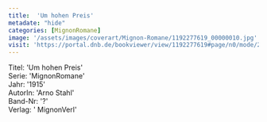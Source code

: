 ```yaml
---
title:  'Um hohen Preis'
metadate: "hide"
categories: [MignonRomane]
image: '/assets/images/coverart/Mignon-Romane/1192277619_00000010.jpg'
visit: 'https://portal.dnb.de/bookviewer/view/1192277619#page/n0/mode/2up'
---
```

Titel: 'Um hohen Preis' <br>
Serie: 'MignonRomane' <br>
Jahr: '1915' <br>
AutorIn: 'Arno Stahl' <br>
Band-Nr: '?' <br>
Verlag: ' MignonVerl'